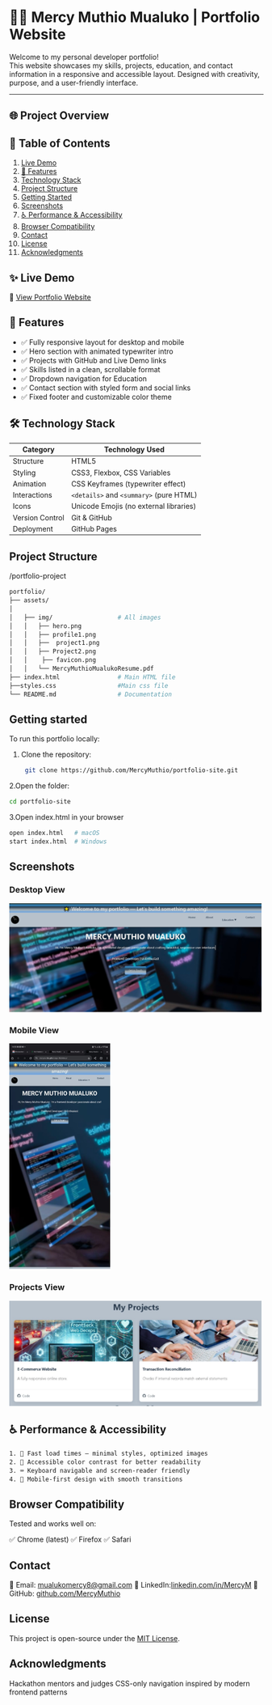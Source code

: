 # 👩‍💻 Mercy Muthio Mualuko | Portfolio Website

Welcome to my personal developer portfolio!  
This website showcases my skills, projects, education, and contact information in a responsive and accessible layout. Designed with creativity, purpose, and a user-friendly interface.

---




<!-- Example for "Project Overview" -->
<a id="project-overview"></a>
## 🌐 Project Overview
## 📌 Table of Contents
1. [Live Demo](#live-demo)
2. [🌟 Features](#-features)
3. [Technology Stack](#technology-stack)
4. [Project Structure](#project-structure)
5. [Getting Started](#getting-started)
6. [Screenshots](#screenshots)
7. [♿ Performance & Accessibility](#-performance--accessibility)
8. [Browser Compatibility](#browser-compatibility)
9. [Contact](#contact)
10. [License](#license)
11. [Acknowledgments](#acknowledgments)


    
## ✨ Live Demo
🔗 [View Portfolio Website](https://mercymuthio.github.io/portfolioMercy/)

## 🌟 Features

- ✅ Fully responsive layout for desktop and mobile
- ✅ Hero section with animated typewriter intro
- ✅ Projects with GitHub and Live Demo links
- ✅ Skills listed in a clean, scrollable format
- ✅ Dropdown navigation for Education
- ✅ Contact section with styled form and social links
- ✅ Fixed footer and customizable color theme


## 🛠️ Technology Stack

| Category       | Technology Used                          |
|----------------|------------------------------------------|
| Structure      | HTML5                                    |
| Styling        | CSS3, Flexbox, CSS Variables              |
| Animation      | CSS Keyframes (typewriter effect)        |
| Interactions   | `<details>` and `<summary>` (pure HTML)  |
| Icons          | Unicode Emojis (no external libraries)   |
| Version Control| Git & GitHub                             |
| Deployment     | GitHub Pages      



## Project Structure
/portfolio-project
```bash
portfolio/
├── assets/
│ 
│   ├── img/                  # All images
│   │   ├── hero.png
│   │   ├── profile1.png
│   │   ├──  project1.png
│   │   ├── Project2.png
│   │    ├── favicon.png
│   │   └── MercyMuthioMualukoResume.pdf
├── index.html                # Main HTML file
├──styles.css                 #Main css file
└── README.md                 # Documentation
```

## Getting started
To run this portfolio locally:
1. Clone the repository:

    ```bash
     git clone https://github.com/MercyMuthio/portfolio-site.git
    ```
2.Open the folder:    

 ```bash
 cd portfolio-site
```
3.Open index.html in your browser
  ```bash
open index.html   # macOS
start index.html  # Windows

```

## Screenshots

### Desktop View
<img src="assets/Desktop view.png" alt="Mobile Demo" width="500">


### Mobile View
<img src="assets/mobile view.jpeg" alt="Mobile Demo" width="200">

### Projects View
<img src="assets/Project view.png" alt="Mobile Demo" width="500">



## ♿ Performance & Accessibility
```bash
1. 🚀 Fast load times — minimal styles, optimized images
2. 🎨 Accessible color contrast for better readability
3. ⌨️ Keyboard navigable and screen-reader friendly
4. 📱 Mobile-first design with smooth transitions
```
   ## Browser Compatibility
   Tested and works well on:

✅ Chrome (latest)
✅ Firefox
✅ Safari

## Contact

📧 Email: [mualukomercy8@gmail.com](mualukomercy8@gmail.cpm)
💼 LinkedIn:[linkedin.com/in/MercyM](https://www.linkedin.com/in/mercy-mualuko-0415232a2/)
🐙 GitHub: [github.com/MercyMuthio](github.com/MercyMuthio)


## License

This project is open-source under the [MIT License](https://img.shields.io/badge/License-MIT-blue.svg).

##  Acknowledgments
Hackathon mentors and judges
CSS-only navigation inspired by modern frontend patterns






   
